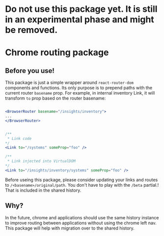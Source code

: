 # Do not use this package yet. It is still in an experimental phase and might be removed.

# Chrome routing package

## Before you use!

This package is just a simple wrapper around `react-router-dom` components and functions. Its only purpose is to prepend paths with the current router `basename` prop. For example, in internal inventory Link, it will transform `to` prop based on the router basename:

```jsx

<BrowserRouter basename="/insights/inventory">
...
</BrowserRouter>


/**
 * Link code
*/
<Link to="/systems" someProp="foo" />

/**
 * Link injected into VirtualDOM
*/
<Link to="/insights/inventory/systems" someProp="foo" />

```

Before useing this package, please consider updating your links and routes to `/<basename>/original/path`. You don't have to play with the `/beta` partial.! That is included in the shared history.

## Why?
In the future, chrome and applications should use the same history instance to improve routing between applications without using the chrome left nav. This package will help with migration over to the shared history.
